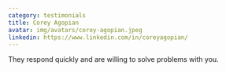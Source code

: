 ```yaml
---
category: testimonials
title: Corey Agopian
avatar: img/avatars/corey-agopian.jpeg
linkedin: https://www.linkedin.com/in/coreyagopian/
---
```


They respond quickly and are willing to solve problems with you.
